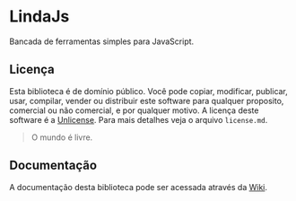 LindaJs
============
Bancada de ferramentas simples para JavaScript.

## Licença
Esta biblioteca é de domínio público. Você pode copiar, modificar, publicar, usar, compilar, vender ou distribuir este software para qualquer proposito, comercial ou não comercial, e por qualquer motivo. A licença deste software é a [Unlicense](http://unlicense.org/). Para mais detalhes veja o arquivo `license.md`.
> O mundo é livre.

## Documentação
A documentação desta biblioteca pode ser acessada através da [Wiki](https://github.com/lucasPereira/lindaJs/wiki).
